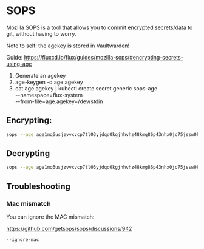# SOPS

Mozilla SOPS is a tool that allows you to commit encrypted secrets/data to git, without having to worry.

Note to self: the agekey is stored in Vaultwarden!

Guide: https://fluxcd.io/flux/guides/mozilla-sops/#encrypting-secrets-using-age

1. Generate an agekey
2. age-keygen -o age.agekey
3. cat age.agekey |
   kubectl create secret generic sops-age \
   --namespace=flux-system \
   --from-file=age.agekey=/dev/stdin


## Encrypting:

```bash
sops --age age1mq6usjzvvxvcp7tl03yjdqd0kgjhhvhz48kmg86p43nhx0jc75jssw0kfn --encrypt --encrypted-regex '^(data|stringData|annotations|host)$' --in-place 
```

## Decrypting

```bash
sops --age age1mq6usjzvvxvcp7tl03yjdqd0kgjhhvhz48kmg86p43nhx0jc75jssw0kfn --decrypt --encrypted-regex '^(data|stringData|annotations|host)$' --in-place 
```


## Troubleshooting

### Mac mismatch

You can ignore the MAC mismatch:

https://github.com/getsops/sops/discussions/942
```
--ignore-mac
```
